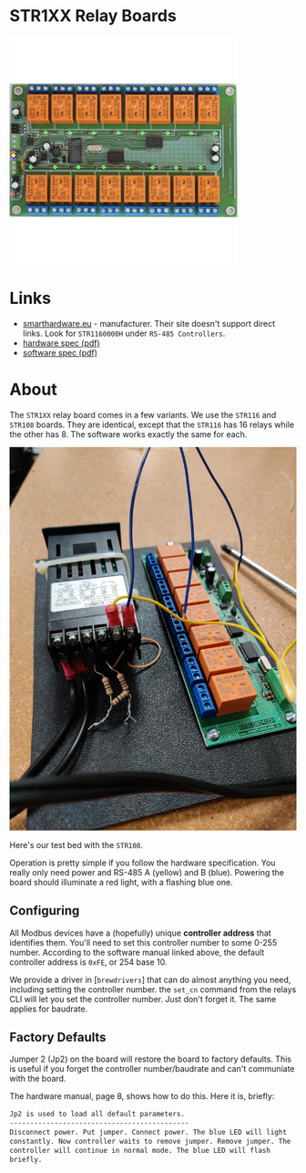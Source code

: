# STR1XX Relay Boards
<img src="../images/str1160000h.jpg" width="400px"></img>

# Links
* [smarthardware.eu](https://www.smarthardware.eu/index.php) - manufacturer. Their site doesn't support direct links. Look for `STR1160000H` under `RS-485 Controllers`.
* [hardware spec (pdf)](https://www.smarthardware.eu/manual/str1160000h_doc.pdf)
* [software spec (pdf)](https://www.smarthardware.eu/manual/str1xxxxxx_com.pdf)

# About
The `STR1XX` relay board comes in a few variants. We use the `STR116` and `STR108` boards. They are identical, except that the `STR116` has 16 relays while the other has 8. The software works exactly the same for each.

<img src="../images/test_bed.jpg" width="600px"></img>

Here's our test bed with the `STR108`.

Operation is pretty simple if you follow the hardware specification. You really only need power and RS-485 A (yellow) and B (blue). Powering the board should illuminate a red light, with a flashing blue one.

## Configuring
All Modbus devices have a (hopefully) unique **controller address** that identifies them. You'll need to set this controller number to some 0-255 number. According to the software manual linked above, the default controller address is `0xFE`, or 254 base 10. 

We provide a driver in [`brewdrivers`] that can do almost anything you need, including setting the controller number. the `set_cn` command from the relays CLI will let you set the controller number. Just don't forget it. The same applies for baudrate.

## Factory Defaults
Jumper 2 (Jp2) on the board will restore the board to factory defaults. This is useful if you forget the controller number/baudrate and can't communiate with the board.

The hardware manual, page 8, shows how to do this. Here it is, briefly:
```
Jp2 is used to load all default parameters.
--------------------------------------------
Disconnect power. Put jumper. Connect power. The blue LED will light
constantly. Now controller waits to remove jumper. Remove jumper. The
controller will continue in normal mode. The blue LED will flash briefly.
```
